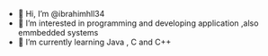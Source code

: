 - 👋 Hi, I’m @ibrahimhll34
- 👀 I’m interested in programming and developing application ,also emmbedded systems
- 🌱 I’m currently learning Java , C and C++

<!---
ibrahimhll34/ibrahimhll34 is a ✨ special ✨ repository because its `README.md` (this file) appears on your GitHub profile.
You can click the Preview link to take a look at your changes.
--->
